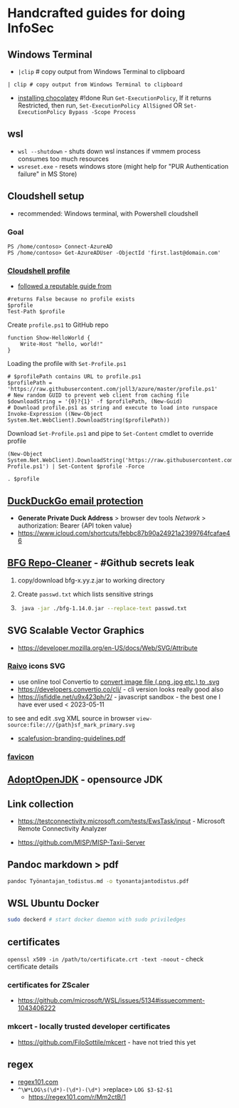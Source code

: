 # Handcrafted guides for doing InfoSec

## Windows Terminal

- `|clip` # copy output from Windows Terminal to clipboard

```terminal
| clip # copy output from Windows Terminal to clipboard
```

- [installing chocolatey](https://chocolatey.org/install#individual) #!done
    Run `Get-ExecutionPolicy`,
    If it returns Restricted, then run,
    `Set-ExecutionPolicy AllSigned` OR
    `Set-ExecutionPolicy Bypass -Scope Process`

## wsl

- `wsl --shutdown` - shuts down wsl instances if vmmem process consumes too much resources
- `wsreset.exe` - resets windows store (might help for "PUR Authentication failure" in MS Store)

## Cloudshell setup

- recommended: Windows terminal, with Powershell cloudshell

### Goal

```PS
PS /home/contoso> Connect-AzureAD
PS /home/contoso> Get-AzureADUser -ObjectId 'first.last@domain.com'
```

### [Cloudshell profile](https://about-azure.com/configure-azure-cloud-shell-to-use-a-profile-hosted-on-github/)

- [followed a reputable guide from][1]

```PS
#returns False because no profile exists
$profile
Test-Path $profile
```

Create `profile.ps1` to GitHub repo

```PS
function Show-HelloWorld {
    Write-Host "hello, world!"
}
```

Loading the profile with `Set-Profile.ps1`

```PS
# $profilePath contains URL to profile.ps1 
$profilePath = 'https://raw.githubusercontent.com/joll3/azure/master/profile.ps1'
# New random GUID to prevent web client from caching file 
$downloadString = '{0}?{1}' -f $profilePath, (New-Guid)
# Download profile.ps1 as string and execute to load into runspace
Invoke-Expression ((New-Object System.Net.WebClient).DownloadString($profilePath))
```

Download `Set-Profile.ps1` and pipe to `Set-Content` cmdlet to override profile

```PS
(New-Object System.Net.WebClient).DownloadString('https://raw.githubusercontent.com/joll3/azure/Set-Profile.ps1') | Set-Content $profile -Force
```

```PS
. $profile
```

[1]: https://github.com/mjisaak "mjisaak"

## [DuckDuckGo email protection](https://bitwarden.com/help/generator/#username-types)

- **Generate Private Duck Address** > browser dev tools *Network* > authorization: Bearer {API token value}
- <https://www.icloud.com/shortcuts/febbc87b90a24921a2399764fcafae46>

## [BFG Repo-Cleaner](https://rtyley.github.io/bfg-repo-cleaner/) - #Github secrets leak

1. copy/download bfg-x.yy.z.jar to working directory

2. Create `passwd.txt` which lists sensitive strings

3. ```bash
    java -jar ./bfg-1.14.0.jar --replace-text passwd.txt
    ```

## SVG Scalable Vector Graphics

- <https://developer.mozilla.org/en-US/docs/Web/SVG/Attribute>

### [Raivo](https://github.com/raivo-otp/issuer-icons) icons SVG

- use online tool Convertio to [convert image file (.png .jpg etc.) to .svg](https://convertio.co/png-svg/)
- <https://developers.convertio.co/cli/> - cli version looks really good also
- <https://jsfiddle.net/u9x423ph/2/> - javascript sandbox - the best one I have ever used < 2023-05-11

to see and edit .svg XML source in browser `view-source:file:///{path}sf_mark_primary.svg`

- [scalefusion-branding-guidelines.pdf](https://scalefusion.com/mediakit/scalefusion-branding-guidelines.pdf)

### [favicon](https://en.wikipedia.org/wiki/Favicon)

## [AdoptOpenJDK](https://adoptopenjdk.net/releases.html) - opensource JDK

## Link collection

- <https://testconnectivity.microsoft.com/tests/EwsTask/input> - Microsoft Remote Connectivity Analyzer

- <https://github.com/MISP/MISP-Taxii-Server>

## Pandoc markdown > pdf

```bash
pandoc Työnantajan_todistus.md -o tyonantajantodistus.pdf
```

## WSL Ubuntu Docker

```bash
sudo dockerd # start docker daemon with sudo priviledges
```

## certificates

```openssl x509 -in /path/to/certificate.crt -text -noout``` - check certificate details

### certificates for ZScaler

- <https://github.com/microsoft/WSL/issues/5134#issuecomment-1043406222>

### mkcert - locally trusted developer certificates

- <https://github.com/FiloSottile/mkcert> - have not tried this yet

## regex

- [regex101.com](www.regex101.com)  
- `^\W*LOG\s(\d*)-(\d*)-(\d*)` >replace> `LOG $3-$2-$1`
  - <https://regex101.com/r/Mm2ctB/1>
